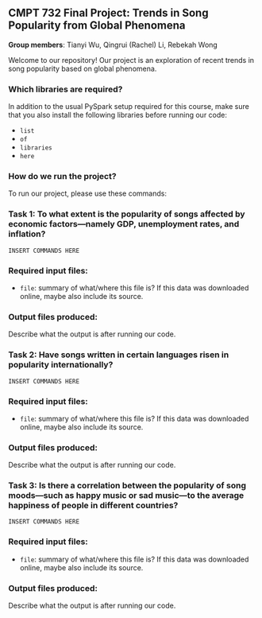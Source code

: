 ## CMPT 732 Final Project: Trends in Song Popularity from Global Phenomena
**Group members**: Tianyi Wu, Qingrui (Rachel) Li, Rebekah Wong

Welcome to our repository! Our project is an exploration of recent trends in song popularity based on global phenomena.

### Which libraries are required?

In addition to the usual PySpark setup required for this course, make sure that you also install the following libraries before running our code:

- `list`
- `of`
- `libraries`
- `here`

### How do we run the project?

To run our project, please use these commands:

### Task 1: To what extent is the popularity of songs affected by economic factors—namely GDP, unemployment rates, and inflation?

`INSERT COMMANDS HERE`

### Required input files:

- `file`: summary of what/where this file is? If this data was downloaded online, maybe also include its source.

### Output files produced:

Describe what the output is after running our code.

### Task 2: Have songs written in certain languages risen in popularity internationally?

`INSERT COMMANDS HERE`

### Required input files:

- `file`: summary of what/where this file is? If this data was downloaded online, maybe also include its source.

### Output files produced:

Describe what the output is after running our code.

### Task 3: Is there a correlation between the popularity of song moods—such as happy music or sad music—to the average happiness of people in different countries?

`INSERT COMMANDS HERE`

### Required input files:

- `file`: summary of what/where this file is? If this data was downloaded online, maybe also include its source.

### Output files produced:

Describe what the output is after running our code.
